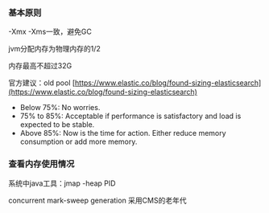 ### 基本原则

-Xmx -Xms一致，避免GC

jvm分配内存为物理内存的1/2

内存最高不超过32G

官方建议：old pool   [https://www.elastic.co/blog/found-sizing-elasticsearch](https://www.elastic.co/blog/found-sizing-elasticsearch)

* Below 75%: No worries.
* 75% to 85%: Acceptable if performance is satisfactory and load is expected to be stable.
* Above 85%: Now is the time for action. Either reduce memory consumption or add more memory.

### 查看内存使用情况

系统中java工具：jmap   -heap PID

concurrent mark-sweep generation 采用CMS的老年代



